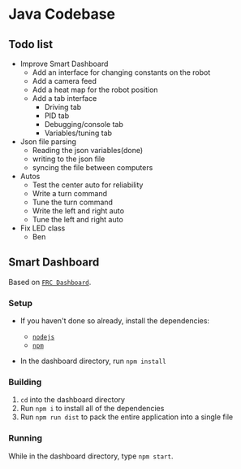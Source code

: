 # Java Codebase

## Todo list
* Improve Smart Dashboard
    * Add an interface for changing constants on the robot
    * Add a camera feed
    * Add a heat map for the robot position
    * Add a tab interface
        * Driving tab
        * PID tab
        * Debugging/console tab
        * Variables/tuning tab
* Json file parsing
    * Reading the json variables(done)
    * writing to the json file
    * syncing the file between computers
* Autos
    * Test the center auto for reliability
    * Write a turn command
    * Tune the turn command
    * Write the left and right auto
    * Tune the left and right auto
* Fix LED class
    * Ben

## Smart Dashboard

Based on [`FRC Dashboard`](https://frcdashboard.github.io/).

### Setup
* If you haven't done so already, install the dependencies:
    * [`nodejs`](https://nodejs.org)
    * [`npm`](https://npmjs.com)

* In the dashboard directory, run `npm install`

### Building
1. `cd` into the dashboard directory
2. Run `npm i` to install all of the dependencies
3. Run `npm run dist` to pack the entire application into a single file

### Running
While in the dashboard directory, type `npm start`.
